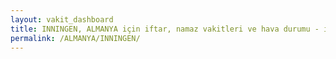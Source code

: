 ```yaml
---
layout: vakit_dashboard
title: INNINGEN, ALMANYA için iftar, namaz vakitleri ve hava durumu - ilçe/eyalet seç
permalink: /ALMANYA/INNINGEN/
---
```


<script type="text/javascript">
  var GLOBAL_COUNTRY = 'ALMANYA';
  var GLOBAL_CITY = 'INNINGEN';
  var GLOBAL_STATE = '';
  var lat = 72;
  var lon = 21;
</script>
